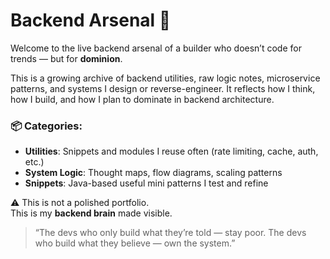# Backend Arsenal 🔧

Welcome to the live backend arsenal of a builder who doesn’t code for trends — but for **dominion**.

This is a growing archive of backend utilities, raw logic notes, microservice patterns, and systems I design or reverse-engineer. It reflects how I think, how I build, and how I plan to dominate in backend architecture.

### 📦 Categories:
- **Utilities**: Snippets and modules I reuse often (rate limiting, cache, auth, etc.)
- **System Logic**: Thought maps, flow diagrams, scaling patterns
- **Snippets**: Java-based useful mini patterns I test and refine

⚠️ This is not a polished portfolio.  
This is my **backend brain** made visible.

> “The devs who only build what they’re told — stay poor. The devs who build what they believe — own the system.”  
